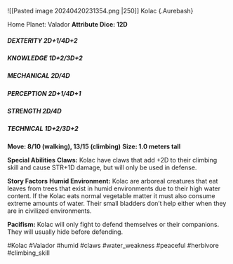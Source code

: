 ![[Pasted image 20240420231354.png |250]]
Kolac {.Aurebash}

Home Planet: Valador
**Attribute Dice: 12D**
##### DEXTERITY 2D+1/4D+2
##### KNOWLEDGE 1D+2/3D+2
##### MECHANICAL 2D/4D
##### PERCEPTION 2D+1/4D+1
##### STRENGTH 2D/4D
##### TECHNICAL 1D+2/3D+2
**Move: 8/10 (walking), 13/15 (climbing)**
**Size: 1.0 meters tall**

**Special Abilities**
**Claws:** Kolac have claws that add +2D to their climbing skill and cause STR+1D damage, but will only be used in defense.

**Story Factors**
**Humid Environment:** Kolac are arboreal creatures that eat leaves from trees that exist in humid environments due to their high water content. If the Kolac eats normal vegetable matter it must also consume extreme amounts of water. Their small bladders don’t help either when they are in civilized environments.

**Pacifism:** Kolac will only fight to defend themselves or their companions. They will usually hide before defending.


#Kolac #Valador #humid #claws #water_weakness #peaceful #herbivore 
#climbing_skill 